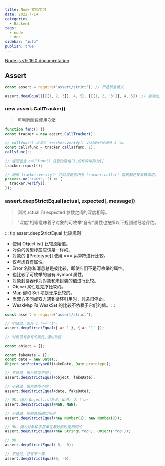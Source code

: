 ```yaml
---
title: Node 文档学习
date: 2022-7-14
categories:
  - Backend
tags:
  - node
  - doc
sidebar: "auto"
publish: true
---
```


[Node.js v16.16.0 documentation](https://nodejs.org/dist/latest-v16.x/docs/api/)

## Assert

```js
const assert = require('assert/strict'); // 严格断言模式

assert.deepEqual([[[1, 2, 3]], 4, 5], [[[1, 2, '3']], 4, 5]); // 会输出两者不同的地方（+/-，颜色标识）
```

### new assert.CallTracker()

> 可判断函数使用次数

```js
function func() {}
const tracker = new assert.CallTracker();

// callfunc() 必须在 tracker.verify() 之前恰好被调用 1 次。
const callsfunc = tracker.calls(func, 1);
callsfunc();

// 返回包含 callfunc() 信息的数组(),没有异常则为[]
tracker.report(); 

// 调用 tracker.verify() 并验证是否所有 tracker.calls() 函数都已被准确调用。
process.on('exit', () => {
  tracker.verify();
});
```

### assert.deepStrictEqual(actual, expected[, message])

> 测试 actual 和 expected 参数之间的深度相等。 

> "深度"相等意味着子对象的可枚举"自有"属性也按照以下规则递归地评估。


::: tip assert.deepStrictEqual 比较规则
- 使用 Object.is() 比较原始值。
- 对象的类型标签应该是一样的。
- 对象的 [[Prototype]] 使用 === 运算符进行比较。
- 仅考虑自有属性。
- Error 名称和消息总是被比较，即使它们不是可枚举的属性。
- 也比较了可枚举的自有 Symbol 属性。
- 对象封装器作为对象和未封装的值进行比较。
- Object 属性是无序比较的。
- Map 键和 Set 项是无序比较的。
- 当双方不同或双方遇到循环引用时，则递归停止。
- WeakMap 和 WeakSet 的比较不依赖于它们的值。 
:::

```js
const assert = require('assert/strict');

// 不通过，因为 1 !== '1'。
assert.deepStrictEqual({ a: 1 }, { a: '1' });

// 对象没有自有的属性,通过检查

const object = {};

const fakeDate = {};
const date = new Date();
Object.setPrototypeOf(fakeDate, Date.prototype);

// 不通过，因为原型不同：
assert.deepStrictEqual(object, fakeDate);

// 不通过，因为类型不同：
assert.deepStrictEqual(date, fakeDate);

// OK，因为 Object.is(NaN, NaN) 为 true
assert.deepStrictEqual(NaN, NaN);

// 不通过，解封装后确实不同
assert.deepStrictEqual(new Number(1), new Number(2));

// OK，因为对象和字符串在解封装时是相同的
assert.deepStrictEqual(new String('foo'), Object('foo'));

// OK
assert.deepStrictEqual(-0, -0);

// 不通过，符号不一样
assert.deepStrictEqual(0, -0);


```


